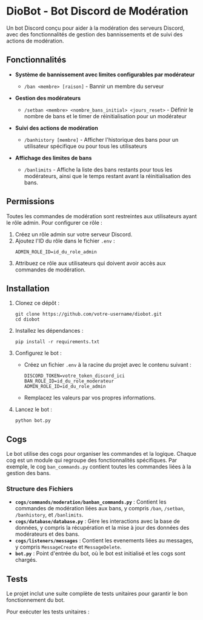 # DioBot - Bot Discord de Modération

Un bot Discord conçu pour aider à la modération des serveurs Discord, avec des fonctionnalités de gestion des bannissements et de suivi des actions de modération.

## Fonctionnalités

- **Système de bannissement avec limites configurables par modérateur**
  - `/ban <membre> [raison]` - Bannir un membre du serveur
  
- **Gestion des modérateurs**
  - `/setban <membre> <nombre_bans_initial> <jours_reset>` - Définir le nombre de bans et le timer de réinitialisation pour un modérateur
  
- **Suivi des actions de modération**
  - `/banhistory [membre]` - Afficher l'historique des bans pour un utilisateur spécifique ou pour tous les utilisateurs
  
- **Affichage des limites de bans**
  - `/banlimits` - Affiche la liste des bans restants pour tous les modérateurs, ainsi que le temps restant avant la réinitialisation des bans.

## Permissions

Toutes les commandes de modération sont restreintes aux utilisateurs ayant le rôle admin. Pour configurer ce rôle :

1. Créez un rôle admin sur votre serveur Discord.
2. Ajoutez l'ID du rôle dans le fichier `.env` :
   ```
   ADMIN_ROLE_ID=id_du_role_admin
   ```
3. Attribuez ce rôle aux utilisateurs qui doivent avoir accès aux commandes de modération.

## Installation

1. Clonez ce dépôt :
   ```
   git clone https://github.com/votre-username/diobot.git
   cd diobot
   ```

2. Installez les dépendances :
   ```
   pip install -r requirements.txt
   ```

3. Configurez le bot :
   - Créez un fichier `.env` à la racine du projet avec le contenu suivant :
     ```
     DISCORD_TOKEN=votre_token_discord_ici
     BAN_ROLE_ID=id_du_role_moderateur
     ADMIN_ROLE_ID=id_du_role_admin
     ```
   - Remplacez les valeurs par vos propres informations.

4. Lancez le bot :
   ```
   python bot.py
   ```

## Cogs

Le bot utilise des cogs pour organiser les commandes et la logique. Chaque cog est un module qui regroupe des fonctionnalités spécifiques. Par exemple, le cog `ban_commands.py` contient toutes les commandes liées à la gestion des bans.

### Structure des Fichiers

- **`cogs/commands/moderation/banban_commands.py`** : Contient les commandes de modération liées aux bans, y compris `/ban`, `/setban`, `/banhistory`, et `/banlimits`.
- **`cogs/database/database.py`** : Gère les interactions avec la base de données, y compris la récupération et la mise à jour des données des modérateurs et des bans.
- **`cogs/listeners/messages`** : Contient les evenements liées au messages, y compris  `MessageCreate` et `MessageDelete`.
- **`bot.py`** : Point d'entrée du bot, où le bot est initialisé et les cogs sont chargés.

## Tests

Le projet inclut une suite complète de tests unitaires pour garantir le bon fonctionnement du bot.

Pour exécuter les tests unitaires :
```